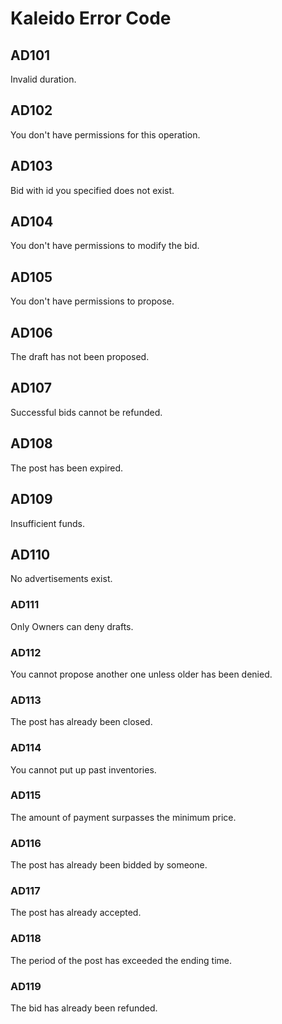 # Kaleido Error Code

## AD101

Invalid duration.

## AD102

You don't have permissions for this operation.

## AD103

Bid with id you specified does not exist.

## AD104

You don't have permissions to modify the bid.

## AD105

You don't have permissions to propose.

## AD106

The draft has not been proposed.

## AD107

Successful bids cannot be refunded.

## AD108

The post has been expired.

## AD109

Insufficient funds.

## AD110

No advertisements exist.

### AD111

Only Owners can deny drafts.

### AD112

You cannot propose another one unless older has been denied.

### AD113

The post has already been closed.

### AD114

You cannot put up past inventories.

### AD115

The amount of payment surpasses the minimum price.

### AD116

The post has already been bidded by someone.

### AD117

The post has already accepted.

### AD118

The period of the post has exceeded the ending time.

### AD119

The bid has already been refunded.
